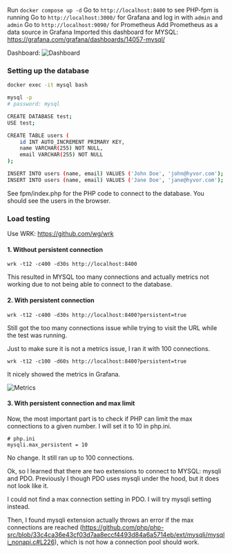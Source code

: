 Run `docker compose up -d`
Go to `http://localhost:8400` to see PHP-fpm is running
Go to `http://localhost:3000/` for Grafana and log in with `admin` and `admin`
Go to `http://localhost:9090/` for Prometheus
Add Prometheus as a data source in Grafana
Imported this dashboard for MYSQL: https://grafana.com/grafana/dashboards/14057-mysql/

Dashboard:
![Dashboard](../assets/screenshot-grafana-mysql.png)

### Setting up the database

```bash
docker exec -it mysql bash

mysql -p
# password: mysql

CREATE DATABASE test;
USE test;

CREATE TABLE users (
    id INT AUTO_INCREMENT PRIMARY KEY,
    name VARCHAR(255) NOT NULL,
    email VARCHAR(255) NOT NULL
);

INSERT INTO users (name, email) VALUES ('John Doe', 'john@hyvor.com');
INSERT INTO users (name, email) VALUES ('Jane Doe', 'jane@hyvor.com');
```

See fpm/index.php for the PHP code to connect to the database. You should see the users in the browser.

### Load testing

Use WRK: https://github.com/wg/wrk

#### 1. Without persistent connection

```
wrk -t12 -c400 -d30s http://localhost:8400
```

This resulted in MYSQL too many connections and actually metrics not working due to not being able to connect to the database.

#### 2. With persistent connection

```
wrk -t12 -c400 -d30s http://localhost:8400?persistent=true
```

Still got the too many connections issue while trying to visit the URL while the test was running.

Just to make sure it is not a metrics issue, I ran it with 100 connections.

```
wrk -t12 -c100 -d60s http://localhost:8400?persistent=true
```

It nicely showed the metrics in Grafana.

![Metrics](../assets/screenshot-mysql-100.png)

#### 3. With persistent connection and max limit

Now, the most important part is to check if PHP can limit the max connections to a given number. I will set it to 10 in php.ini.

```
# php.ini
mysqli.max_persistent = 10
```

No change. It still ran up to 100 connections.

Ok, so I learned that there are two extensions to connect to MYSQL: mysqli and PDO. Previously I though PDO uses mysqli under the hood, but it does not look like it.

I could not find a max connection setting in PDO. I will try mysqli setting instead.

Then, I found mysqli extension actually throws an error if the max connections are reached (https://github.com/php/php-src/blob/33c4ca36e43cf03d7aa8eccf4493d84a6a5714eb/ext/mysqli/mysqli_nonapi.c#L226), which is not how a connection pool should work.
